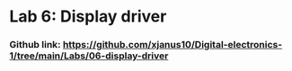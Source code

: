 # Lab 6: Display driver
### Github link: https://github.com/xjanus10/Digital-electronics-1/tree/main/Labs/06-display-driver
